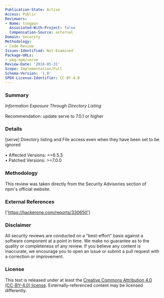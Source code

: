 ```yaml
---
Publication-State: Active
Access: Public
Reviewers:
- Name: tungpun
  Associated-With-Project: false
  Compensation-Source: external
Domain: Security
Methodology:
- Code-Review
Issues-Identified: Not-Examined
Package-URLs:
- pkg:npm/serve
Review-Date: '2018-05-31'
Scope: Implementation/Full
Schema-Version: '1.0'
SPDX-License-Identifier: CC-BY-4.0
---
```

### Summary
*Information Exposure Through Directory Listing*<br><br>Recommendation: update serve to 7.0.1 or higher
### Details
[serve] Directory listing and File access even when they have been set to be ignored
<br><br>• Affected Versions: <=6.5.3
<br>• Patched Versions: >=7.0.0
### Methodology
This review was taken directly from the Security Advisories section of npm's official website.
### External References
['https://hackerone.com/reports/330650']
### Disclaimer
All security reviews are conducted on a "best-effort" basis against a software component at a point in time. We make no guarantee as to the quality or completeness of any review. If you believe any content is inaccurate, we encourage you to open an issue or submit a pull request with a correction or improvement.
### License
This text is released under at least the [Creative Commons Attribution 4.0 (CC-BY-4.0) license](https://creativecommons.org/licenses/by/4.0/legalcode.txt). Externally-referenced content may be licensed differently.
